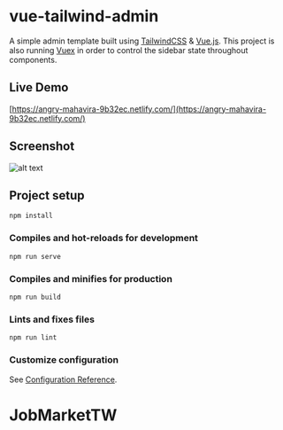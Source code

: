 # vue-tailwind-admin
A simple admin template built using [TailwindCSS](https://tailwindcss.com) & [Vue.js](https://vuejs.org). This project is also running [Vuex](https://vuex.vuejs.org) in order to control the sidebar state throughout components.

## Live Demo
[https://angry-mahavira-9b32ec.netlify.com/](https://angry-mahavira-9b32ec.netlify.com/)

## Screenshot
![alt text](https://camo.githubusercontent.com/cfc9183fa58b5017902e7c8878d4b0ce35bfd0fb/68747470733a2f2f692e6779617a6f2e636f6d2f63373433643165366262653663653762633265646264363635353663343931302e706e67)

## Project setup
```
npm install
```

### Compiles and hot-reloads for development
```
npm run serve
```

### Compiles and minifies for production
```
npm run build
```

### Lints and fixes files
```
npm run lint
```

### Customize configuration
See [Configuration Reference](https://cli.vuejs.org/config/).
# JobMarketTW
